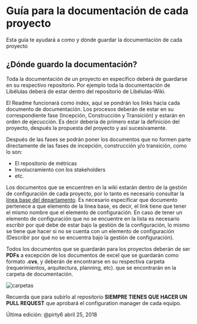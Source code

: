 # Guía para la documentación de cada proyecto
Esta guía te ayudará a como y dónde guardar la documentación de cada proyecto

## ¿Dónde guardo la documentación?
Toda la documentación de un proyecto en específico deberá de guardarse en su respectivo repositorio. Por ejemplo toda la documentación de Libélulas deberá de estar dentro del repositorio de Libélulas-Wiki.

El Readme funcionará como index, aquí se pondrán los links hacia cada documento de documentación. Los procesos deberán de estar en su correspondiente fase (Incepción, Construcción y Transición) y estarán en orden de ejecucción. Es decir debería de primero estar la definición del proyecto, después la propuesta del proyecto y así sucesivamente.

Después de las fases se podrán poner los documentos que no formen parte directamente de las fases de incepción, construcción y/o transición, como lo son:
* El repositorio de métricas
* Involucramiento con los stakeholders
* etc.

Los documentos que se encuentren en la wiki estarán dentro de la gestión de configuración de cada proyecto, por lo tanto es necesario consultar la [línea base del departamento](https://github.com/CaveLabs-1/Wiki/blob/master/Configuracion/Guias/Guia%20Configuration%20Item.md). Es necesario especificar que documento pertenece a que elemento de la línea base, es decir, el link tiene que tener el mismo nombre que el elemento de configuración. En caso de tener un elemento de configuración que no se encuentre en la lista es necesario escribir por qué debe de estar bajo la gestión de la configuración, lo mismo se tiene que hacer si no se cuenta con un elemento de configuración (Describir por qué no se encuentra bajo la gestión de configuración).

Todos los documentos que se guardarán para los proyectos deberán de ser **PDFs** a excepción de los documentos de excel que se guardarán como formato **.cvs**, y deberán de encontrarse en su respectiva carpeta (requerimientos, arquitectura, planning, etc). que se encontrarán en la carpeta de documentación.

![carpetas](https://image.prntscr.com/image/TgAZf1bpRRyhra9w8VdUQA.png)

Recuerda que para subirlo al repositorio **SIEMPRE TIENES QUE HACER UN PULL REQUEST** que aprobará el configuration manager de cada equipo.

Última edición: @pirty6 abril 25, 2018

